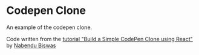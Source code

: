 # Codepen Clone

An example of the codepen clone.

Code written from the [tutorial "Build a Simple CodePen Clone using React"](https://nabendu82.medium.com/build-a-simple-codepen-clone-using-react-ed82a4a1facf) by [Nabendu Biswas](https://nabendu82.medium.com/.)